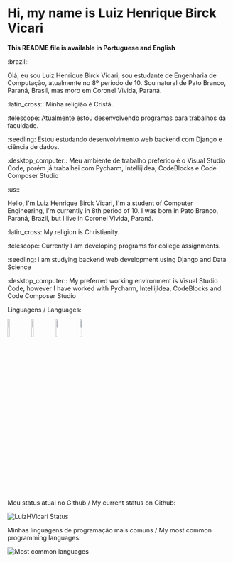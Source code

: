 <h1> Hi, my name is Luiz Henrique Birck Vicari </h1>
<b>This README file is available in Portuguese and English</b>
<div>
          <p>:brazil::</p>
          <p>Olá, eu sou Luiz Henrique Birck Vicari, sou estudante de Engenharia de Computação, atualmente no 8º período de 10. Sou natural de Pato Branco, Paraná, Brasil, mas moro em Coronel Vivida, Paraná.</p>
          <p>:latin_cross:: Minha religião é Cristã.</p>
          <p>:telescope: Atualmente estou desenvolvendo programas para trabalhos da faculdade.</p>
          <p>:seedling: Estou estudando desenvolvimento web backend com Django e ciência de dados.</p>
          <p>:desktop_computer:: Meu ambiente de trabalho preferido é o Visual Studio Code, porém já trabalhei com Pycharm, IntellijIdea, CodeBlocks e Code Composer Studio</p>
</div>

<div>
          <p>:us::</p>
          <p>Hello, I'm Luiz Henrique Birck Vicari, I'm a student of Computer Engineering, I'm currently in 8th period of 10. I was born in Pato Branco, Paraná, Brazil, but I live in Coronel Vivida, Paraná.</p>
          <p>:latin_cross: My religion is Christianity.</p>
          <p>:telescope: Currently I am developing programs for college assignments.</p>
          <p>:seedling: I am studying backend web development using Django and Data Science</p>
          <p>:desktop_computer:: My preferred working environment is Visual Studio Code, however I have worked with Pycharm, IntellijIdea, CodeBlocks and Code Composer Studio</p>
</div>
<div>
          <p>Linguagens / Languages:</p>
          <p>
                    <img src="https://cdn.jsdelivr.net/gh/devicons/devicon/icons/python/python-original.svg" width="10%"/> 
                    <img src="https://cdn.jsdelivr.net/gh/devicons/devicon/icons/c/c-original.svg" width="10%"/>    
                    <img src="https://cdn.jsdelivr.net/gh/devicons/devicon/icons/java/java-original.svg" width="10%"/> 
                    <img src="https://cdn.jsdelivr.net/gh/devicons/devicon/icons/matlab/matlab-original.svg" width="10%"/> 
          </p>
</div>

Meu status atual no Github / My current status on Github:<p>
![LuizHVicari Status](https://github-readme-stats.vercel.app/api?username=LuizHVicari&show_icons=true)<p>
Minhas linguagens de programação mais comuns / My most common programming languages:<p>
![Most common languages](https://github-readme-stats.vercel.app/api/top-langs/?username=LuizHVicari)
